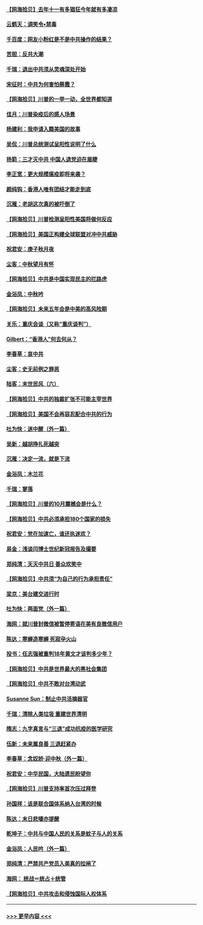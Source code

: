 #### [【网海拾贝】去年十一有多猖狂今年就有多凄凉](../pages/nsc993/n12463649.md?t=10091151) 
#### [云鹤天：调笑令▪禁毒](../pages/nsc993/n12462975.md?t=10091151) 
#### [千百度：网友小粉红是不是中共操作的结果？](../pages/nsc993/n12461025.md?t=10091151) 
#### [苦胆：反共大潮](../pages/nsc993/n12459469.md?t=10091151) 
#### [千瑞：退出中共须从灵魂深处开始](../pages/nsc993/n12459437.md?t=10091151) 
#### [宋征时：中共为何害怕蔡霞？](../pages/nsc993/n12459097.md?t=10091151) 
#### [【网海拾贝】川普的一举一动，全世界都知道](../pages/nsc993/n12458825.md?t=10091151) 
#### [佳月：川普染疫后的感人场景](../pages/nsc993/n12456994.md?t=10091151) 
#### [杨建利：我申请入籍美国的故事](../pages/nsc993/n12455635.md?t=10091151) 
#### [吴侃：川普总统测试呈阳性说明了什么](../pages/nsc993/n12451869.md?t=10091151) 
#### [扬箭：三才灭中共 中国人退党迫在眉睫](../pages/nsc993/n12451842.md?t=10091151) 
#### [李正宽：更大规模瘟疫即将来袭？](../pages/nsc993/n12451455.md?t=10091151) 
#### [颜纯钩：香港人唯有团结才能走到底](../pages/nsc993/n12450870.md?t=10091151) 
#### [沉雁：老胡这次真的被吓倒了](../pages/nsc993/n12449796.md?t=10091151) 
#### [【网海拾贝】川普检测呈阳性美国将做何反应](../pages/nsc993/n12449042.md?t=10091151) 
#### [【网海拾贝】美国正构建全球联盟对冲中共威胁](../pages/nsc993/n12446580.md?t=10091151) 
#### [祝君安：庚子秋月夜](../pages/nsc993/n12445870.md?t=10091151) 
#### [尘客：中秋望月有怀](../pages/nsc993/n12444632.md?t=10091151) 
#### [【网海拾贝】中共是中国实现民主的拦路虎](../pages/nsc993/n12443573.md?t=10091151) 
#### [金浴凤：中秋吟](../pages/nsc993/n12441773.md?t=10091151) 
#### [【网海拾贝】未来五年会是中美的高风险期](../pages/nsc993/n12440760.md?t=10091151) 
#### [关乐：重庆会谈（又称“重庆谈判”）](../pages/nsc993/n12437525.md?t=10091151) 
#### [Gilbert：“香港人”何去何从？](../pages/nsc993/n12435894.md?t=10091151) 
#### [李春草：哀中共](../pages/nsc993/n12435874.md?t=10091151) 
#### [尘客：史无前例之罪恶](../pages/nsc993/n12435762.md?t=10091151) 
#### [陆客：末世民风（六）](../pages/nsc993/n12435354.md?t=10091151) 
#### [【网海拾贝】中共的独裁扩张不可能主宰世界](../pages/nsc993/n12435151.md?t=10091151) 
#### [【网海拾贝】美国不会再容忍配合中共的行为](../pages/nsc993/n12433808.md?t=10091151) 
#### [吐为快：迷中醒（外一篇）](../pages/nsc993/n12433585.md?t=10091151) 
#### [吴新：越胡挣扎死越突](../pages/nsc993/n12433562.md?t=10091151) 
#### [沉雁：决定一流，就是下流](../pages/nsc993/n12432128.md?t=10091151) 
#### [金浴凤：木兰花](../pages/nsc993/n12432124.md?t=10091151) 
#### [千瑞：寥落](../pages/nsc993/n12432071.md?t=10091151) 
#### [【网海拾贝】川普的10月震撼会是什么？](../pages/nsc993/n12431624.md?t=10091151) 
#### [【网海拾贝】中共必须承担180个国家的损失](../pages/nsc993/n12428893.md?t=10091151) 
#### [祝君安：党在加速亡，谁还执迷欢？](../pages/nsc993/n12428652.md?t=10091151) 
#### [易金：浅谈闫博士世纪新冠报告及撮要](../pages/nsc993/n12426822.md?t=10091151) 
#### [郑纯清：天灭中共日 善众欢笑中](../pages/nsc993/n12426784.md?t=10091151) 
#### [【网海拾贝】中共须“为自己的行为承担责任”](../pages/nsc993/n12426067.md?t=10091151) 
#### [梁京：美台建交进行时](../pages/nsc993/n12424066.md?t=10091151) 
#### [吐为快：两面党（外一篇）](../pages/nsc993/n12424043.md?t=10091151) 
#### [海网：就川普封微信被暂停寄语在美有良微信用户](../pages/nsc993/n12424021.md?t=10091151) 
#### [陈达：寒蝉造寒蝉 死寂孕火山](../pages/nsc993/n12423958.md?t=10091151) 
#### [投书：任志强被重判18年黄文才该判多少年？](../pages/nsc993/n12423672.md?t=10091151) 
#### [【网海拾贝】中共是世界最大的黑社会集团](../pages/nsc993/n12423543.md?t=10091151) 
#### [【网海拾贝】中共不敢对台湾动武](../pages/nsc993/n12421418.md?t=10091151) 
#### [Susanne Sun：制止中共活摘器官](../pages/nsc993/n12419654.md?t=10091151) 
#### [千瑞：清除人类垃圾 重建世界清明](../pages/nsc993/n12419414.md?t=10091151) 
#### [隋志：九字真言与“三退”成功抗疫的医学研究](../pages/nsc993/n12419248.md?t=10091151) 
#### [伍新：未来属良善 三退赶紧办](../pages/nsc993/n12418496.md?t=10091151) 
#### [李春草：念奴娇·迎中秋（外一篇）](../pages/nsc993/n12418465.md?t=10091151) 
#### [祝君安：中华民国，大陆遗民盼望你](../pages/nsc993/n12418089.md?t=10091151) 
#### [【网海拾贝】川普支持率首次压过拜登](../pages/nsc993/n12418050.md?t=10091151) 
#### [孙国祥：该是联合国体系纳入台湾的时候](../pages/nsc993/n12417369.md?t=10091151) 
#### [陈达：末日悲嚎亦提醒](../pages/nsc993/n12416736.md?t=10091151) 
#### [乾坤子：中共与中国人民的关系是蚊子与人的关系](../pages/nsc993/n12416632.md?t=10091151) 
#### [金浴凤：人民吟（外一篇）](../pages/nsc993/n12416567.md?t=10091151) 
#### [郑纯清：严禁共产党员入美真的拉闸了](../pages/nsc993/n12416550.md?t=10091151) 
#### [海网： 统战＝统占＋统管](../pages/nsc993/n12416404.md?t=10091151) 
#### [【网海拾贝】中共攻击和侵蚀国际人权体系](../pages/nsc993/n12416250.md?t=10091151) 

----
#### [ >>> 更早内容 <<< ](../indexes/nsc993-earlier.md)
